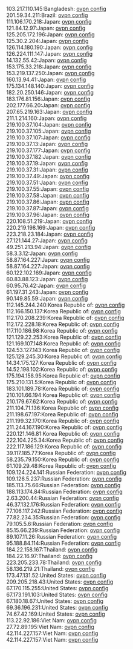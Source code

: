 103.217.110.145:Bangladesh: [ovpn config](vpn/103_217_110_145.ovpn)  
201.59.34.211:Brazil: [ovpn config](vpn/201_59_34_211.ovpn)  
111.106.170.218:Japan: [ovpn config](vpn/111_106_170_218.ovpn)  
121.84.12.97:Japan: [ovpn config](vpn/121_84_12_97.ovpn)  
125.205.172.196:Japan: [ovpn config](vpn/125_205_172_196.ovpn)  
125.30.2.204:Japan: [ovpn config](vpn/125_30_2_204.ovpn)  
126.114.180.190:Japan: [ovpn config](vpn/126_114_180_190.ovpn)  
126.224.111.147:Japan: [ovpn config](vpn/126_224_111_147.ovpn)  
14.132.55.42:Japan: [ovpn config](vpn/14_132_55_42.ovpn)  
153.175.33.218:Japan: [ovpn config](vpn/153_175_33_218.ovpn)  
153.219.137.250:Japan: [ovpn config](vpn/153_219_137_250.ovpn)  
160.13.94.41:Japan: [ovpn config](vpn/160_13_94_41.ovpn)  
175.134.148.140:Japan: [ovpn config](vpn/175_134_148_140.ovpn)  
182.20.250.146:Japan: [ovpn config](vpn/182_20_250_146.ovpn)  
183.176.81.156:Japan: [ovpn config](vpn/183_176_81_156.ovpn)  
202.177.66.20:Japan: [ovpn config](vpn/202_177_66_20.ovpn)  
207.65.219.163:Japan: [ovpn config](vpn/207_65_219_163.ovpn)  
211.1.214.160:Japan: [ovpn config](vpn/211_1_214_160.ovpn)  
219.100.37.104:Japan: [ovpn config](vpn/219_100_37_104.ovpn)  
219.100.37.105:Japan: [ovpn config](vpn/219_100_37_105.ovpn)  
219.100.37.107:Japan: [ovpn config](vpn/219_100_37_107.ovpn)  
219.100.37.13:Japan: [ovpn config](vpn/219_100_37_13.ovpn)  
219.100.37.177:Japan: [ovpn config](vpn/219_100_37_177.ovpn)  
219.100.37.182:Japan: [ovpn config](vpn/219_100_37_182.ovpn)  
219.100.37.19:Japan: [ovpn config](vpn/219_100_37_19.ovpn)  
219.100.37.31:Japan: [ovpn config](vpn/219_100_37_31.ovpn)  
219.100.37.49:Japan: [ovpn config](vpn/219_100_37_49.ovpn)  
219.100.37.51:Japan: [ovpn config](vpn/219_100_37_51.ovpn)  
219.100.37.55:Japan: [ovpn config](vpn/219_100_37_55.ovpn)  
219.100.37.58:Japan: [ovpn config](vpn/219_100_37_58.ovpn)  
219.100.37.86:Japan: [ovpn config](vpn/219_100_37_86.ovpn)  
219.100.37.87:Japan: [ovpn config](vpn/219_100_37_87.ovpn)  
219.100.37.96:Japan: [ovpn config](vpn/219_100_37_96.ovpn)  
220.108.51.219:Japan: [ovpn config](vpn/220_108_51_219.ovpn)  
220.219.198.169:Japan: [ovpn config](vpn/220_219_198_169.ovpn)  
223.218.23.184:Japan: [ovpn config](vpn/223_218_23_184.ovpn)  
27.121.144.27:Japan: [ovpn config](vpn/27_121_144_27.ovpn)  
49.251.213.94:Japan: [ovpn config](vpn/49_251_213_94.ovpn)  
58.3.3.12:Japan: [ovpn config](vpn/58_3_3_12.ovpn)  
58.87.164.227:Japan: [ovpn config](vpn/58_87_164_227.ovpn)  
58.87.164.227:Japan: [ovpn config](vpn/58_87_164_227.ovpn)  
60.122.102.169:Japan: [ovpn config](vpn/60_122_102_169.ovpn)  
60.83.88.123:Japan: [ovpn config](vpn/60_83_88_123.ovpn)  
60.95.76.42:Japan: [ovpn config](vpn/60_95_76_42.ovpn)  
61.197.31.243:Japan: [ovpn config](vpn/61_197_31_243.ovpn)  
90.149.85.59:Japan: [ovpn config](vpn/90_149_85_59.ovpn)  
112.145.244.240:Korea Republic of: [ovpn config](vpn/112_145_244_240.ovpn)  
112.166.150.137:Korea Republic of: [ovpn config](vpn/112_166_150_137.ovpn)  
112.170.208.239:Korea Republic of: [ovpn config](vpn/112_170_208_239.ovpn)  
112.172.228.18:Korea Republic of: [ovpn config](vpn/112_172_228_18.ovpn)  
117.110.186.98:Korea Republic of: [ovpn config](vpn/117_110_186_98.ovpn)  
121.129.22.253:Korea Republic of: [ovpn config](vpn/121_129_22_253.ovpn)  
121.169.107.148:Korea Republic of: [ovpn config](vpn/121_169_107_148.ovpn)  
124.53.127.143:Korea Republic of: [ovpn config](vpn/124_53_127_143.ovpn)  
125.129.245.30:Korea Republic of: [ovpn config](vpn/125_129_245_30.ovpn)  
14.34.175.127:Korea Republic of: [ovpn config](vpn/14_34_175_127.ovpn)  
14.52.198.102:Korea Republic of: [ovpn config](vpn/14_52_198_102.ovpn)  
175.194.158.95:Korea Republic of: [ovpn config](vpn/175_194_158_95.ovpn)  
175.210.131.5:Korea Republic of: [ovpn config](vpn/175_210_131_5.ovpn)  
183.101.189.78:Korea Republic of: [ovpn config](vpn/183_101_189_78.ovpn)  
210.101.66.194:Korea Republic of: [ovpn config](vpn/210_101_66_194.ovpn)  
210.179.67.62:Korea Republic of: [ovpn config](vpn/210_179_67_62.ovpn)  
211.104.71.136:Korea Republic of: [ovpn config](vpn/211_104_71_136.ovpn)  
211.198.67.197:Korea Republic of: [ovpn config](vpn/211_198_67_197.ovpn)  
211.199.32.170:Korea Republic of: [ovpn config](vpn/211_199_32_170.ovpn)  
211.244.167.190:Korea Republic of: [ovpn config](vpn/211_244_167_190.ovpn)  
220.121.146.81:Korea Republic of: [ovpn config](vpn/220_121_146_81.ovpn)  
222.104.225.34:Korea Republic of: [ovpn config](vpn/222_104_225_34.ovpn)  
222.117.186.129:Korea Republic of: [ovpn config](vpn/222_117_186_129.ovpn)  
39.117.185.77:Korea Republic of: [ovpn config](vpn/39_117_185_77.ovpn)  
58.235.79.150:Korea Republic of: [ovpn config](vpn/58_235_79_150.ovpn)  
61.109.29.48:Korea Republic of: [ovpn config](vpn/61_109_29_48.ovpn)  
109.124.224.141:Russian Federation: [ovpn config](vpn/109_124_224_141.ovpn)  
109.126.5.237:Russian Federation: [ovpn config](vpn/109_126_5_237.ovpn)  
185.113.75.66:Russian Federation: [ovpn config](vpn/185_113_75_66.ovpn)  
188.113.174.84:Russian Federation: [ovpn config](vpn/188_113_174_84.ovpn)  
2.63.200.44:Russian Federation: [ovpn config](vpn/2_63_200_44.ovpn)  
46.37.132.176:Russian Federation: [ovpn config](vpn/46_37_132_176.ovpn)  
77.106.117.242:Russian Federation: [ovpn config](vpn/77_106_117_242.ovpn)  
77.82.234.35:Russian Federation: [ovpn config](vpn/77_82_234_35.ovpn)  
79.105.5.6:Russian Federation: [ovpn config](vpn/79_105_5_6.ovpn)  
85.15.66.239:Russian Federation: [ovpn config](vpn/85_15_66_239.ovpn)  
89.107.11.26:Russian Federation: [ovpn config](vpn/89_107_11_26.ovpn)  
95.188.84.114:Russian Federation: [ovpn config](vpn/95_188_84_114.ovpn)  
184.22.158.167:Thailand: [ovpn config](vpn/184_22_158_167.ovpn)  
184.22.16.97:Thailand: [ovpn config](vpn/184_22_16_97.ovpn)  
223.205.233.78:Thailand: [ovpn config](vpn/223_205_233_78.ovpn)  
58.136.219.21:Thailand: [ovpn config](vpn/58_136_219_21.ovpn)  
173.47.131.52:United States: [ovpn config](vpn/173_47_131_52.ovpn)  
209.205.218.43:United States: [ovpn config](vpn/209_205_218_43.ovpn)  
67.170.115.255:United States: [ovpn config](vpn/67_170_115_255.ovpn)  
67.173.191.103:United States: [ovpn config](vpn/67_173_191_103.ovpn)  
67.180.18.67:United States: [ovpn config](vpn/67_180_18_67.ovpn)  
69.36.196.231:United States: [ovpn config](vpn/69_36_196_231.ovpn)  
74.67.42.169:United States: [ovpn config](vpn/74_67_42_169.ovpn)  
113.22.92.186:Viet Nam: [ovpn config](vpn/113_22_92_186.ovpn)  
27.72.89.195:Viet Nam: [ovpn config](vpn/27_72_89_195.ovpn)  
42.114.227.157:Viet Nam: [ovpn config](vpn/42_114_227_157.ovpn)  
42.114.227.157:Viet Nam: [ovpn config](vpn/42_114_227_157.ovpn)  
